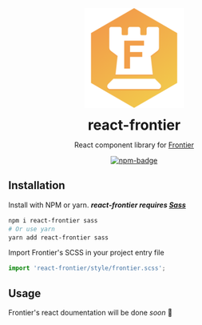 <p align="center">
	<img height="200" width="200" src="./static/FrontierLogoSmall.png">
</p>
<h1 align="center" style="margin-bottom: 0; margin-top: 5px;">
	react-frontier
</h1>
<p align="center">
	React component library for <a href="https://github.com/sanchezand/frontier">Frontier</a>
<p>
<p align="center">
	<a href="https://www.npmjs.com/package/react-frontier">
		<img alt="npm-badge" src="https://badge.fury.io/js/react-frontier.svg" />
	</a>
</p>

## Installation
Install with NPM or yarn. **_react-frontier requires [Sass](https://github.com/sass/dart-sass)_**
```bash
npm i react-frontier sass
# Or use yarn
yarn add react-frontier sass
```
Import Frontier's SCSS in your project entry file
```js
import 'react-frontier/style/frontier.scss';
```

## Usage
Frontier's react doumentation will be done _soon_ 🙂